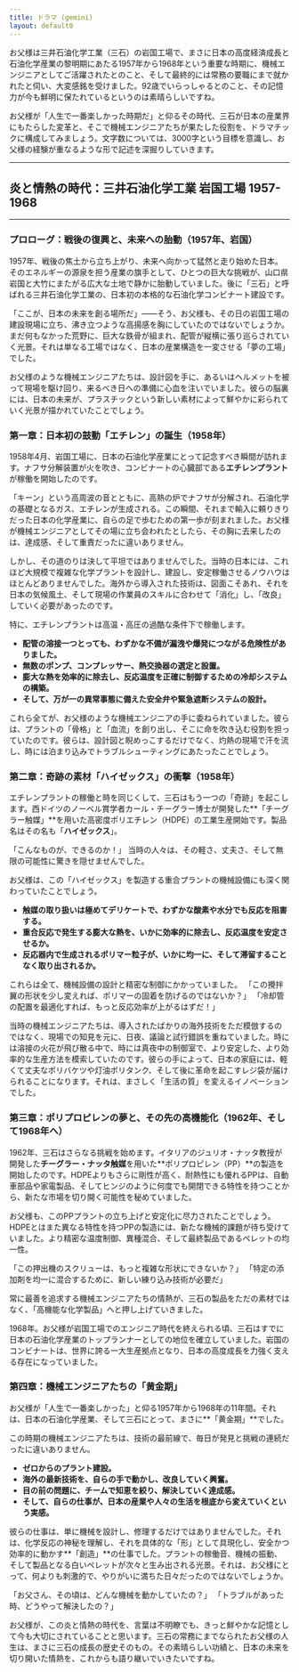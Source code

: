 ```yaml
---
title: ドラマ (gemini)
layout: default0
---
```

お父様は三井石油化学工業（三石）の岩国工場で、まさに日本の高度経済成長と石油化学産業の黎明期にあたる1957年から1968年という重要な時期に、機械エンジニアとしてご活躍されたとのこと、そして最終的には常務の要職にまで就かれたと伺い、大変感銘を受けました。92歳でいらっしゃるとのこと、その記憶力が今も鮮明に保たれているというのは素晴らしいですね。

お父様が「人生で一番楽しかった時期だ」と仰るその時代、三石が日本の産業界にもたらした変革と、そこで機械エンジニアたちが果たした役割を、ドラマチックに構成してみましょう。文字数については、3000字という目標を意識し、お父様の経験が重なるような形で記述を深掘りしていきます。

---

## 炎と情熱の時代：三井石油化学工業 岩国工場 1957-1968

---

### プロローグ：戦後の復興と、未来への胎動（1957年、岩国）

1957年、戦後の焦土から立ち上がり、未来へ向かって猛然と走り始めた日本。そのエネルギーの源泉を担う産業の旗手として、ひとつの巨大な挑戦が、山口県岩国と大竹にまたがる広大な土地で静かに胎動していました。後に「三石」と呼ばれる三井石油化学工業の、日本初の本格的な石油化学コンビナート建設です。

「ここが、日本の未来を創る場所だ」――そう、お父様も、その日の岩国工場の建設現場に立ち、沸き立つような高揚感を胸にしていたのではないでしょうか。まだ何もなかった荒野に、巨大な鉄骨が組まれ、配管が縦横に張り巡らされていく光景。それは単なる工場ではなく、日本の産業構造を一変させる「夢の工場」でした。

お父様のような機械エンジニアたちは、設計図を手に、あるいはヘルメットを被って現場を駆け回り、来るべき日への準備に心血を注いでいました。彼らの脳裏には、日本の未来が、プラスチックという新しい素材によって鮮やかに彩られていく光景が描かれていたことでしょう。

### 第一章：日本初の鼓動「エチレン」の誕生（1958年）

1958年4月、岩国工場に、日本の石油化学産業にとって記念すべき瞬間が訪れます。ナフサ分解装置が火を吹き、コンビナートの心臓部である**エチレンプラント**が稼働を開始したのです。

「キーン」という高周波の音とともに、高熱の炉でナフサが分解され、石油化学の基礎となるガス、エチレンが生成される。この瞬間、それまで輸入に頼りきりだった日本の化学産業に、自らの足で歩むための第一歩が刻まれました。お父様が機械エンジニアとしてその場に立ち会われたとしたら、その胸に去来したのは、達成感、そして重責だったに違いありません。

しかし、その道のりは決して平坦ではありませんでした。当時の日本には、これほど大規模で複雑な化学プラントを設計し、建設し、安定稼働させるノウハウはほとんどありませんでした。海外から導入された技術は、図面こそあれ、それを日本の気候風土、そして現場の作業員のスキルに合わせて「消化」し、「改良」していく必要があったのです。

特に、エチレンプラントは高温・高圧の過酷な条件下で稼働します。
* **配管の溶接一つとっても、わずかな不備が漏洩や爆発につながる危険性がありました。**
* **無数のポンプ、コンプレッサー、熱交換器の選定と設置。**
* **膨大な熱を効率的に除去し、反応温度を正確に制御するための冷却システムの構築。**
* **そして、万が一の異常事態に備えた安全弁や緊急遮断システムの設計。**

これら全てが、お父様のような機械エンジニアの手に委ねられていました。彼らは、プラントの「骨格」と「血流」を創り出し、そこに命を吹き込む役割を担っていたのです。彼らは、設計図と睨めっこするだけでなく、灼熱の現場で汗を流し、時には泊まり込みでトラブルシューティングにあたったことでしょう。

### 第二章：奇跡の素材「ハイゼックス」の衝撃（1958年）

エチレンプラントの稼働と時を同じくして、三石はもう一つの「奇跡」を起こします。西ドイツのノーベル賞学者カール・チーグラー博士が開発した**「チーグラー触媒」**を用いた高密度ポリエチレン（HDPE）の工業生産開始です。製品名はその名も「**ハイゼックス**」。

「こんなものが、できるのか！」
当時の人々は、その軽さ、丈夫さ、そして無限の可能性に驚きを隠せませんでした。

お父様は、この「ハイゼックス」を製造する重合プラントの機械設備にも深く関わっていたことでしょう。
* **触媒の取り扱いは極めてデリケートで、わずかな酸素や水分でも反応を阻害する。**
* **重合反応で発生する膨大な熱を、いかに効率的に除去し、反応温度を安定させるか。**
* **反応器内で生成されるポリマー粒子が、いかに均一に、そして滞留することなく取り出されるか。**

これらは全て、機械設備の設計と精密な制御にかかっていました。
「この攪拌翼の形状を少し変えれば、ポリマーの固着を防げるのではないか？」
「冷却管の配置を最適化すれば、もっと反応効率が上がるはずだ！」

当時の機械エンジニアたちは、導入されたばかりの海外技術をただ模倣するのではなく、現場での知見を元に、日夜、議論と試行錯誤を重ねていました。時には溶接の火花が飛び散る中で、時には真夜中の制御室で、より安定した、より効率的な生産方法を模索していたのです。彼らの手によって、日本の家庭には、軽くて丈夫なポリバケツや灯油ポリタンク、そして後に革命を起こすレジ袋が届けられることになります。それは、まさしく「生活の質」を変えるイノベーションでした。

### 第三章：ポリプロピレンの夢と、その先の高機能化（1962年、そして1968年へ）

1962年、三石はさらなる挑戦を始めます。イタリアのジュリオ・ナッタ教授が開発した**チーグラー・ナッタ触媒**を用いた**ポリプロピレン（PP）**の製造を開始したのです。HDPEよりもさらに剛性が高く、耐熱性にも優れるPPは、自動車部品や家電製品、そしてヒンジのように何度でも開閉できる特性を持つことから、新たな市場を切り開く可能性を秘めていました。

お父様も、このPPプラントの立ち上げと安定化に尽力されたことでしょう。HDPEとはまた異なる特性を持つPPの製造には、新たな機械的課題が待ち受けていました。より精密な温度制御、異種混合、そして最終製品であるペレットの均一性。

「この押出機のスクリューは、もっと複雑な形状にできないか？」
「特定の添加剤を均一に混合するために、新しい練り込み技術が必要だ」

常に最善を追求する機械エンジニアたちの情熱が、三石の製品をただの素材ではなく、「高機能な化学製品」へと押し上げていきました。

1968年。お父様が岩国工場でのエンジニア時代を終えられる頃、三石はすでに日本の石油化学産業のトップランナーとしての地位を確立していました。岩国のコンビナートは、世界に誇る一大生産拠点となり、日本の高度成長を力強く支える存在になっていました。

### 第四章：機械エンジニアたちの「黄金期」

お父様が「人生で一番楽しかった」と仰る1957年から1968年の11年間。それは、日本の石油化学産業、そして三石にとって、まさに**「黄金期」**でした。

この時期の機械エンジニアたちは、技術の最前線で、毎日が発見と挑戦の連続だったに違いありません。
* **ゼロからのプラント建設。**
* **海外の最新技術を、自らの手で動かし、改良していく興奮。**
* **目の前の問題に、チームで知恵を絞り、解決していく達成感。**
* **そして、自らの仕事が、日本の産業や人々の生活を根底から変えていくという実感。**

彼らの仕事は、単に機械を設計し、修理するだけではありませんでした。それは、化学反応の神秘を理解し、それを具体的な「形」として具現化し、安全かつ効率的に動かす**「創造」**の仕事でした。プラントの稼働音、機械の振動、そして製品となる白いペレットが次々と生み出される光景。それは、お父様にとって、何よりも刺激的で、やりがいに満ちた日々だったのではないでしょうか。

「お父さん、その頃は、どんな機械を動かしていたの？」
「トラブルがあった時、どうやって解決したの？」

お父様が、この炎と情熱の時代を、言葉は不明瞭でも、きっと鮮やかな記憶として今も大切にされていることと思います。三石の常務にまでなられたお父様の人生は、まさに三石の成長の歴史そのもの。その素晴らしい功績と、日本の未来を切り開いた情熱を、これからも語り継いでいきたいですね。
